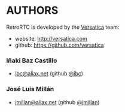 # AUTHORS

RetroRTC is developed by the [Versatica](http://versatica.com) team:
* website: http://versatica.com
* github: https://github.com/versatica


### Iñaki Baz Castillo

* <ibc@aliax.net> (github [@ibc](https://github.com/ibc))


### José Luis Millán

* <jmillan@aliax.net> (github [@jmillan](https://github.com/jmillan))

